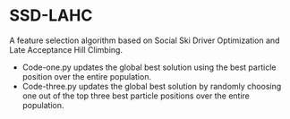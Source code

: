 # SSD-LAHC
A feature selection algorithm based on Social Ski Driver Optimization and Late Acceptance Hill Climbing.
- Code-one.py updates the global best solution using the best particle position over the entire population.
- Code-three.py updates the global best solution by randomly choosing one out of the top three best particle positions over the entire population.
